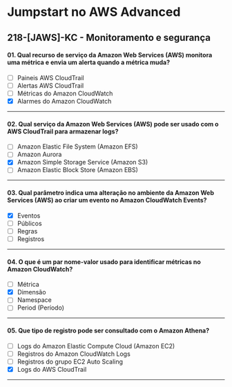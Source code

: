 # Jumpstart no AWS Advanced

## 218-[JAWS]-KC - Monitoramento e segurança

#### 01. Qual recurso de serviço da Amazon Web Services (AWS) monitora uma métrica e envia um alerta quando a métrica muda?
- [ ] Paineis AWS CloudTrail
- [ ] Alertas AWS CloudTrail
- [ ] Métricas do Amazon CloudWatch
- [x] Alarmes do Amazon CloudWatch

***

#### 02. Qual serviço da Amazon Web Services (AWS) pode ser usado com o AWS CloudTrail para armazenar logs?
- [ ] Amazon Elastic File System (Amazon EFS)
- [ ] Amazon Aurora
- [x] Amazon Simple Storage Service (Amazon S3)
- [ ] Amazon Elastic Block Store (Amazon EBS)
 
***

#### 03. Qual parâmetro indica uma alteração no ambiente da Amazon Web Services (AWS) ao criar um evento no Amazon CloudWatch Events?
- [x] Eventos
- [ ] Públicos
- [ ] Regras
- [ ] Registros

***

#### 04. O que é um par nome-valor usado para identificar métricas no Amazon CloudWatch?
- [ ] Métrica
- [x] Dimensão
- [ ] Namespace
- [ ] Period (Período)

***

#### 05. Que tipo de registro pode ser consultado com o Amazon Athena?
- [ ] Logs do Amazon Elastic Compute Cloud (Amazon EC2)
- [ ] Registros do Amazon CloudWatch Logs
- [ ] Registros do grupo EC2 Auto Scaling
- [x] Logs do AWS CloudTrail

***

